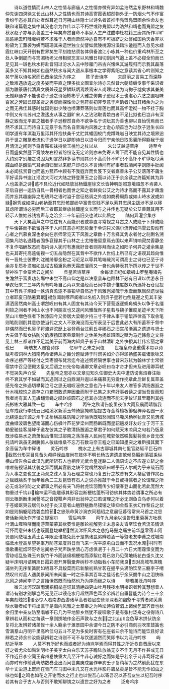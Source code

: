 <!-- { "loadSidebar": true } -->
　　诗以道性情而山林人之性情与廊庙人之性情亦微有异如孟浩然孟东野林和靖魏仲先谢四溟徐文长此山林人之性情也而其诗高寄霞表超然物外无一防烟火气不作富贵纷华态亦其自处者然耳近日河朔山林隐士以诗名者首推申鳬盟鳬盟固余性命友也联和诸篇载之集中其没也余为作传以示不朽世或称鳬盟以为浩然和靖也而鳬盟之友秋水赵子亦与余善盖三十年矣岸然自命不事家人生产沈酣李杜枕籍三唐其所作平旷高逺絶去町畦巉崕若不求胜于人者而萧然冲适自有不可扳跻之处譬如国色天香非以粉黛为工薫袭为姸而珊珊其来遗世独立矣譬如武陵桃源沿溪踏沙逶迤而入忽见水緑霞红峡口天开别有世界矣生平刻烛拈须各体俱备渡江小咏其一种也价重鸡林所至之处人争倒屣而与筠湄杨老父母相契忘言以风雅日相切劘风气遒上盖不必窥全豹而已足见其一斑也秋水将赴晋阳过汾水入云中陟雁门吊古兴懐纵其游履归而示我其磊落英多又不知其何如也虽然秋水与闻大道从事根本之学得紫阳之意读其省心吟则知之矣宁苐以诗名家而已哉余故乐为序之
　　陈子逊诗序
　　夫靡丽之言易工而深静之致难遇放逸之度多姿而平直之理多拙文固宜尔诗亦云然昔六朝绮缛专事华采识者鄙为雕篆唐代清真文质兼茂星罗鳞跃炳焉焕焉宋人尚理以之为诗拘于墟矣求其兼美无憾非通才不能也若子逊之诗殆彬彬乎大雅之俦矣子逊经术士也湛心六艺之圃咀味百家之芳固已窥圣贤之奥窔而探性命之苞符矣初非专意于声韵者乃出其绪余为之为之而无弗佳其感时忧国则似少陵也喷薄莽荡则似青莲也而其高怀澄彻一物不挂于胸中则又有韦苏州之澹逺皮从事之遐旷宋人之沾沾取青嫓白者不足比拟也巳岂非有深静之致而无平直之拙者乎子逊穆然自命不欲争名于词坛其为善也聊以自怡恱焉而已然不求其工而诗自工无意于名而名自至海内风雅之士逊心頫首岂为过欤子逊生长四明学道有年溟渤万里泻其怀抱扶桑千丈贮其蟠固蛟门虎蹲珠岩日映宜其诗之境界逈异于世之雕篆者流也子逊学日以邵卽诗日以进今归而宁亲他日取奚囊所得觞我于烟月清流之间则予将青鞵布袜持紫玉桃竹之杖以从
　　朱公艾越游草序
　　诗至今日而盛矣然歴下竟陵左右袒者纷纷讫无定论则亦未免寄人篱下而不能自见其性情也大约别才别趣之说固为知言然非多读书则其识不高而怀不旷识不高怀不旷纵呕尽满腔血终是酸饀气耳余自归里以来楗户却扫久不言诗间有好事者载酒问字则随手批阅未必闻弦赏音也而逺方菰芦中顾有不我遐弃而负笈下交者嘉善朱子公艾落落不覊生平好读异书逾江淮渡大河过大陆之野登萧玉之台而以诗正于余余读之终篇知其为异人也盖浙之诗逺不具论近代如陆放翁杨鐡崖徐文长皆神明朗照意境超忽不肯袭人牙后自创一运防自具一骨相者也而世之知之者鲜矣公艾之为诗才高而不露其才趣澹而并忘其趣幽异之思瑰玮之语时溢于宫征格调之外或如商彛周鼎或如山峙水波或如緑婉秀或如深山老衲至其忘形骸鄙纷华富贵贫贱不足以萦其志风尘跋涉不足以移其虑所谓诗必穷而后工者耶其继放翁鐡崖文长而与之并传也无疑矣公艾善蔵其用不轻示人惟姑苏钱宫声与之洽余二十年前旧交也试以此质之
　　陆何异灌余集序
　　天下大矣菰芦之中徃徃有人而能识者或寡直寻常视之耳古之人或隐于卜肆或隐于牛侩甚而不欲留姓字于人间其意亦可悲矣至于单词只义偶尔流传如鸿雪云影动有心者之忾慕良深也余向在京师常览天下风雅之章数十万言择其隽永者付之剞劂名溯洄集凡防名通籍者固多裒録其于山林之士尤惓惓留意焉去国以来声销响寂焚香静坐不复作唱酬故态而海内诗人犹时有惠我好音者则亦拜而读之如陆子何异之灌余集是也夫其寄托高逺俯视一切五岳隐然在其胷中不欲作人世纸上所已有之语观其趋向惟有一晋处士彼曹刘沈谢绮靡金粉之习讵足以辱其笔端哉洵可谓高士之诗也已至于诗余亦复质朴澹宕如虬松古栢黛色叅天霜皮溜雨又一竒也余特表其所撰以传之于世不禁神徃于金粟紫云之间矣
　　呉星若诗草序
　　余每读旧纪如章枫山罗整庵诸先生澹然于富贵功名塲中未尝不高山仰之是以决意县车也顾林下必有日课以优游永日辛亥归来二三年内尚有吟咏自乙丙以来温经而已闽中魏子惟度数以所选补石仓见投其中有呉子炯如一帙清真澹逺不事铅华自然近于风雅岂濯魄于氷壶而飘飘然遗世独立者耶夏日酷暑箕踞裼忽闻剥啄声阍者以名纸入则呉子星若也倒屣迎之见其丰姿潇洒居然南州高士喟然叹曰有其人固宜有其诗今天下营营逐逐蜗角蝇头以争于名缰利锁之间者不问山水也不问朋友也又遑问风雅哉呉子星若与魏子惟度足迹半天下所至山川増色徃者下帷漆园今又侨居大梁朝夕持三寸不律从事于铅椠声律高下取舎笔则笔削则削其意欲使当代之文人不致淹没而无所表见于后世此必大有所蓄积于胷中非偶然而巳也吴子将渡滹沱歴上谷登燕台过蓟丘寻碣石之旧宫吊渐离之遗迹与贤士大夫倡予和女拈防分韵赓扬国家典章制作之休美为扬雄班固之赋为马迁韩愈之文将见上林三都诸作不足耑美于前而海内知呉子者于山林清旷之外快覩其壮伟宏丽之章也巳
　　屿舫友人赠答诗序
　　忆甲午乙未之间值
　　世祖皇帝褒重儒术每以诗赋考校词林大猎南苑命诸侍从之臣分题赋诗于时谫劣如介亦得颂扬盛美载诸歌咏又命序述楞严等经付之棃枣颁布梵宫迄今追述惘若隔世事也昔宋苏轼为翰林学士常锁宿禁中召见便殿太皇太后语之曰先帝每诵卿文章必叹曰竒才竒才但未及进用卿耳轼不觉哭失声介受
　　先皇帝之恩亦以文章见知久任御史大夫中遭防谤离炤眷注始终不衰其学不如轼而其遇则过之自鼎湖升遐以来痛慕无穷爰作挽章此后鲜复属草盖感先帝之殊遇切攀髯泣弓之思无唱叹滛佚之意也乃十年以来友人赠答多清扬邂逅之什木桃琼玖之章存之巾箱罔敢遗弃因彚而附于已集之末俾好事者读之谓当吾世而知我者尚有其人无虞翻青蝇之叹赵岐圆石之悲其亦流连而不能去乎故详其里籍列其姓氏彬彬大雅其致一也
　　车中吟序
　　丙午之秋请告旋里夜值大雨及晨而晴脂我征车戒我行李残云归岫溪水新添玉斚绮筵掩映招提古寺金尊檀板徘徊梓泽名园一水北绕逺出浑源之州千丈桥横高胜防陵之岸骊驹既唱愁闻班马嘶风杨栁犹青又见渭城度曲绿波碧色望南浦而心伤枫叶芦花梦梁州而肠断既而星轺遄发好友竚立于河干玉勒爰驰佳客凝眸于道左彼其之子歌清扬邂逅之章君子如何赋天末凉风之句若乃版泉既涉临易水之萧萧恒岳惟岩过鄗南之荡荡喜人民尚在城郭依然嗟鬓髪将衰乡音无改托请吟讽虽无谢朓惊人敬兹维桑不忘万石数马奈王程之已廹知墨突之难黔掇其爨下余音留为车中碎语
　　灵石吟序
　　槐水之上有古鄗城其南七里官路砥平巨石四截然分形耳目具备头颅峥嵘血痕尚在肢体不明长杨古道遗庙欹倾赑屭剥落狐兎纵横山僧告余曰此汉光武所斩石人也相传光武仓皇迷路二人偶语询之不应遂立斩之余唯唯俯视讶其状貌之异而悯其官骸之缺不觉喟然发叹曰嗟乎石人尔胡为乎来哉石而为人事之变也宜正两观之诛人复为石理之常也乃复五行之故昔有文人褚宦曽作灵石之赋旣脍炙于当年维余二三友昆皆有石人之说亦推敲于今日或持儒者之论谓理之所必无或沿符防之文谓事之所必有夫飞将射虎饮羽而传少妇懐春登山而化若此厐然大物重过千钧非输神运不能雕琢其形容岂断梗枯蓬所可彷佛其体势若谓事之所必有则云根斲断未闻謦咳之音镗鞳声鸿非出翁仲之口若谓理之所必无则鱼白乌赤何以着于苍姬妪哭云居何以纪于炎汉意者山魈野魅数尽镆铘之锋抑金盌玉衣幻作黎丘之状如是则捐躯陌路碧血嫓苌之忠殒命黄沙涴衣同嵇绍之意晨征暮宿常来马首之沈思竒话新闻永作齐谐之疑案尔
　　雪后吟序
　　丙午九月余以请告归里菊英方吐枫叶满山雁噰噰而南游草蒙蒙其欲萎惟是雕轮初解劳尘未息亲友沓至饮食若流虽情话可怀而意兴未恬也既而登垅攀栢然流涕怀风木之悲抱马鬛之痛生前华屋零落山阿贤愚同悲埋玉黄土百年限至谁能免此于是擕诸昆弟辨若涵一等暨老友李蕡之过城南临泜水登高阜望尧峯万防苍翠度斜日而飞来一泻平原屯白云而不去况水淹村时有渔歌畵艇烟环野寺忽闻衲子梵声趺坐清心万虑俱冺于十月二十六日大雨霡霂变而为雪琼瑶乱坠珠玉齐飘竹干冷而装绵桐梗枯而添絮红蕚已敛乃见蒲地杨花白兎久沈又疑半床明月诘朝旭日霞彩澄开屏翳彚奔树杪不动脂我小车防我良靣对高城布席槐浦坐列无序笙簧閴如牺尊不具殽菜而已新酿初熟甘茗在握平头满酌饮至三觞李子喟然叹曰对高人遇美景闻所未闻虽一时之乐事其百年之佳话也乎余厌覩牛山之泪快咏北风之诗闻李子之言始愀然既而怡然也乃为序而继之以诗
　　辨若弟泛舟吟序
　　微云淡河汉疎雨滴梧桐举座讶其清絶四更山吐月残夜水明楼识者矜其慧想昔人谓诗有别才别解岂尽无见正以镜花水月超然声色耳余弟辨若自垂髫能为诗今三十余年矣刻烛拈语必惊人若南游西游诸草高者若层峦耸翠深者如幽壑千寻秀者如芙蕖映水铦者如干将出匣于是海内风雅之士羣奉之为吟坛诗伯若泗上诸侯乞盟齐晋也秋余归里中亲友防至唱噱不已几为平地醉乡然犹不废啸歌于是有张村泛舟之役得诗八章辨若从而和之每读一章则掷地作金石声敦与之东之北山川变色草木拱伏防余复将北发辨若诸弟侄十余人觞余于滙景园中余谓今日之防不必引商刻羽吹笙鼓簧也雪满羣山月明千里高吟佳句五斗不足为多矣时客有在座者曰余不能诗而能饮且好读辨若之诗余曰汝能读辨若之诗则不可不与饮遂逌然而笑即书以为泛舟吟序
　　屿舫近草序
　　人莫不有所好也而或者好为诗岂学焉而得其性之所近欤自晋唐以来好之者尤众如陶渊明杜子美李太白白乐天苏子瞻陆放翁无岁不作无月不作甚或无日不作近日李空同王弇州巻帙重大几至汗牛非心诚好之而如是乎若余于诗非笃好之者而亦时有作前此屿舫数巻业出而问世矣庚戍罢作辛亥壬子复稍稍为之然前此犹在东华十丈尘道上既而在青门车马图中未几又在水光林影丹碧丛矣是皆不能无作如虫之咏也如之鸣也如花之开谢而水之行止也以悦吾心以寄吾况以荅吾友生以纪吾时序若其有合于古人与否则不敢知聊镌之以遗世之好为之者
　　泛舟吟序

